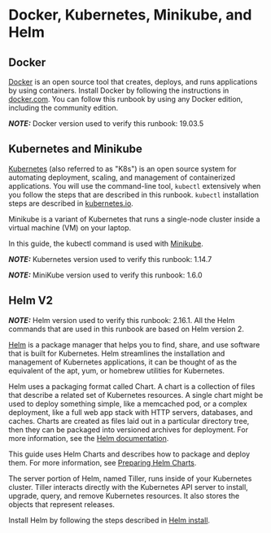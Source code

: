 # Docker, Kubernetes, Minikube, and Helm

## Docker

[Docker](https://www.docker.com/get-started) is an open source tool that creates, deploys, and runs applications by using containers.
Install Docker by following the instructions in [docker.com](https://docs.docker.com/install/overview/). You can follow this runbook by using any Docker edition, including the community edition.

_**NOTE:**_ Docker version used to verify this runbook: 19.03.5

## Kubernetes and Minikube

[Kubernetes](https://kubernetes.io/) (also referred to as "K8s") is an open source system for automating deployment, scaling, and management of containerized applications.
You will use the command-line tool, `kubectl` extensively when you follow the steps that are described in this runbook. `kubectl` installation steps are described in [kubernetes.io](https://kubernetes.io/docs/tasks/tools/install-kubectl/).

Minikube is a variant of Kubernetes that runs a single-node cluster inside a virtual machine (VM) on your laptop.

In this guide, the kubectl command is used with [Minikube](minikube.md).

_**NOTE:**_ Kubernetes version used to verify this runbook: 1.14.7

_**NOTE:**_ MiniKube version used to verify this runbook: 1.6.0

## Helm V2

_**NOTE:**_ Helm version used to verify this runbook: 2.16.1. All the Helm commands that are used in this runbook are based on Helm version 2.

[Helm](https://helm.sh/) is a package manager that helps you to find, share, and use software that is built for Kubernetes.
Helm streamlines the installation and management of Kubernetes applications, it can be thought of as the equivalent of the apt, yum, or homebrew utilities for Kubernetes.

Helm uses a packaging format called Chart. A chart is a collection of files that describe a related set of Kubernetes resources.
A single chart might be used to deploy something simple, like a memcached pod, or a complex deployment, like a full web app stack with HTTP servers, databases, and caches.
Charts are created as files laid out in a particular directory tree, then they can be packaged into versioned archives for deployment. For more information, see the [Helm documentation](https://helm.sh/docs/).

This guide uses Helm Charts and describes how to package and deploy them. For more information, see [Preparing Helm Charts](../03-DEPLOYMENT/hc_preparation.md).

The server portion of Helm, named Tiller, runs inside of your Kubernetes cluster.
Tiller interacts directly with the Kubernetes API server to install, upgrade, query, and remove Kubernetes resources. It also stores the objects that represent releases.

Install Helm by following the steps described in [Helm install](https://github.com/helm/helm#install).
